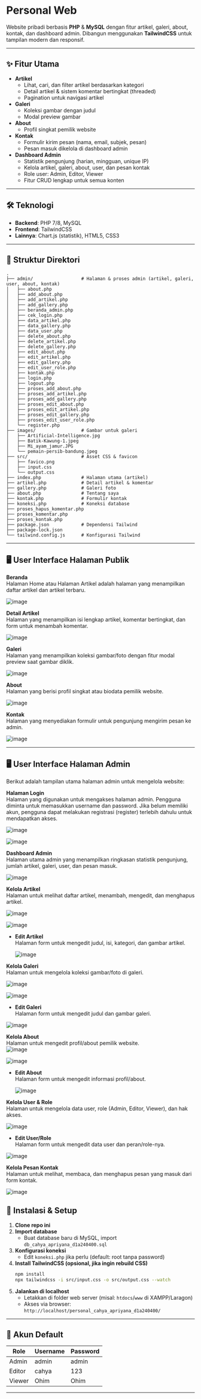# Personal Web

Website pribadi berbasis **PHP** & **MySQL** dengan fitur artikel, galeri, about, kontak, dan dashboard admin. Dibangun menggunakan **TailwindCSS** untuk tampilan modern dan responsif.

---

## ✨ Fitur Utama

- **Artikel**
  - Lihat, cari, dan filter artikel berdasarkan kategori
  - Detail artikel & sistem komentar bertingkat (threaded)
  - Pagination untuk navigasi artikel
- **Galeri**
  - Koleksi gambar dengan judul
  - Modal preview gambar
- **About**
  - Profil singkat pemilik website
- **Kontak**
  - Formulir kirim pesan (nama, email, subjek, pesan)
  - Pesan masuk dikelola di dashboard admin
- **Dashboard Admin**
  - Statistik pengunjung (harian, mingguan, unique IP)
  - Kelola artikel, galeri, about, user, dan pesan kontak
  - Role user: Admin, Editor, Viewer
  - Fitur CRUD lengkap untuk semua konten

---

## 🛠️ Teknologi

- **Backend**: PHP 7/8, MySQL
- **Frontend**: TailwindCSS
- **Lainnya**: Chart.js (statistik), HTML5, CSS3

---

## 📁 Struktur Direktori

```
.
├── admin/                  # Halaman & proses admin (artikel, galeri, user, about, kontak)
│   ├── about.php
│   ├── add_about.php
│   ├── add_artikel.php
│   ├── add_gallery.php
│   ├── beranda_admin.php
│   ├── cek_login.php
│   ├── data_artikel.php
│   ├── data_gallery.php
│   ├── data_user.php
│   ├── delete_about.php
│   ├── delete_artikel.php
│   ├── delete_gallery.php
│   ├── edit_about.php
│   ├── edit_artikel.php
│   ├── edit_gallery.php
│   ├── edit_user_role.php
│   ├── kontak.php
│   ├── login.php
│   ├── logout.php
│   ├── proses_add_about.php
│   ├── proses_add_artikel.php
│   ├── proses_add_gallery.php
│   ├── proses_edit_about.php
│   ├── proses_edit_artikel.php
│   ├── proses_edit_gallery.php
│   ├── proses_edit_user_role.php
│   └── register.php
├── images/                 # Gambar untuk galeri
│   ├── Artificial-Intelligence.jpg
│   ├── Batik-Kawung-1.jpeg
│   ├── Mi_ayam_jamur.JPG
│   └── pemain-persib-bandung.jpeg
├── src/                    # Asset CSS & favicon
│   ├── favico.png
│   ├── input.css
│   └── output.css
├── index.php               # Halaman utama (artikel)
├── artikel.php             # Detail artikel & komentar
├── gallery.php             # Galeri foto
├── about.php               # Tentang saya
├── kontak.php              # Formulir kontak
├── koneksi.php             # Koneksi database
├── proses_hapus_komentar.php
├── proses_komentar.php
├── proses_kontak.php
├── package.json            # Dependensi Tailwind
├── package-lock.json
└── tailwind.config.js      # Konfigurasi Tailwind
```

---

## 🖥️ User Interface Halaman Publik

**Beranda**  
Halaman Home atau Halaman Artikel adalah halaman yang menampilkan daftar artikel dan artikel terbaru.

![image](https://github.com/user-attachments/assets/731e10c3-6afe-4081-a8ec-e9cae2586490)


**Detail Artikel**  
Halaman yang menampilkan isi lengkap artikel, komentar bertingkat, dan form untuk menambah komentar.

![image](https://github.com/user-attachments/assets/72700fb3-6364-4bc5-965f-dac0a19863ef)


**Galeri**  
Halaman yang menampilkan koleksi gambar/foto dengan fitur modal preview saat gambar diklik.

![image](https://github.com/user-attachments/assets/38803b78-98be-4685-a509-3e8b5ef3a667)


**About**  
Halaman yang berisi profil singkat atau biodata pemilik website.

![image](https://github.com/user-attachments/assets/b6360a28-85c0-4209-b7a4-63836d16f28c)


**Kontak**  
Halaman yang menyediakan formulir untuk pengunjung mengirim pesan ke admin.

![image](https://github.com/user-attachments/assets/11d691ab-74d9-44cb-891b-7dcb119921af)


---

## 🖥️ User Interface Halaman Admin

Berikut adalah tampilan utama halaman admin untuk mengelola website:

**Halaman Login**  
Halaman yang digunakan untuk mengakses halaman admin. Pengguna diminta untuk memasukkan username dan password. Jika belum memiliki akun, pengguna dapat melakukan registrasi (register) terlebih dahulu untuk mendapatkan akses.

![image](https://github.com/user-attachments/assets/cec4a107-b668-4564-83fe-1818def34dfe)

![image](https://github.com/user-attachments/assets/022ff82d-b589-46b0-9c99-b1ba2d3d8ab5)


**Dashboard Admin**  
Halaman utama admin yang menampilkan ringkasan statistik pengunjung, jumlah artikel, galeri, user, dan pesan masuk.  

![image](https://github.com/user-attachments/assets/44c67b7f-0777-45d9-9fff-e3af229c97e2)

**Kelola Artikel**  
Halaman untuk melihat daftar artikel, menambah, mengedit, dan menghapus artikel.  

![image](https://github.com/user-attachments/assets/75d1d085-845e-47e1-a228-e1bc59aa99f5)

![image](https://github.com/user-attachments/assets/a21e6502-3151-4a4a-89ef-6c467a0d34fc)


- **Edit Artikel**  
  Halaman form untuk mengedit judul, isi, kategori, dan gambar artikel.  

  ![image](https://github.com/user-attachments/assets/2ad82398-3cee-4e14-856c-432976ecbca8)

**Kelola Galeri**  
Halaman untuk mengelola koleksi gambar/foto di galeri.  

![image](https://github.com/user-attachments/assets/95fce3b9-a392-438f-9459-4bd13134b6c1)

![image](https://github.com/user-attachments/assets/876874e6-7f31-496a-a297-1ece05899d80)

- **Edit Galeri**  
  Halaman form untuk mengedit judul dan gambar galeri.  

![image](https://github.com/user-attachments/assets/acac4736-cbec-43c8-aaf3-c945810c6bbf)

**Kelola About**  
Halaman untuk mengedit profil/about pemilik website.  
![image](https://github.com/user-attachments/assets/211037a0-8d4a-4628-902d-1b14b7d53c41)

![image](https://github.com/user-attachments/assets/ba9b1564-4633-4be0-8957-093df1a49205)

- **Edit About**  
  Halaman form untuk mengedit informasi profil/about.  

  ![image](https://github.com/user-attachments/assets/b7ee1ede-d660-46aa-9ff8-e6da5a66ee6b)

**Kelola User & Role**  
Halaman untuk mengelola data user, role (Admin, Editor, Viewer), dan hak akses.  

![image](https://github.com/user-attachments/assets/64013b4b-fdca-4e41-bef6-b016821207c9)

- **Edit User/Role**  
  Halaman form untuk mengedit data user dan peran/role-nya.  

![image](https://github.com/user-attachments/assets/cf7d1427-42e2-457b-854e-eaba2113947c)

**Kelola Pesan Kontak**  
Halaman untuk melihat, membaca, dan menghapus pesan yang masuk dari form kontak.  

![image](https://github.com/user-attachments/assets/535644a1-d99b-48d7-97a9-c79d1c6c2b10)

## 🚀 Instalasi & Setup

1. **Clone repo ini**
2. **Import database**
   - Buat database baru di MySQL, import `db_cahya_apriyana_d1a240400.sql`
3. **Konfigurasi koneksi**
   - Edit `koneksi.php` jika perlu (default: root tanpa password)
4. **Install TailwindCSS (opsional, jika ingin rebuild CSS)**
   ```bash
   npm install
   npx tailwindcss -i src/input.css -o src/output.css --watch
   ```
5. **Jalankan di localhost**
   - Letakkan di folder web server (misal: `htdocs`/`www` di XAMPP/Laragon)
   - Akses via browser: `http://localhost/personal_cahya_apriyana_d1a240400/`

---

## 👤 Akun Default

| Role   | Username | Password |
| ------ | -------- | -------- |
| Admin  | admin    | admin    |
| Editor | cahya    | 123      |
| Viewer | Ohim     | Ohim     |

---
